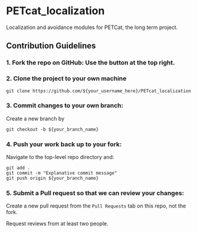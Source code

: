 # PETcat_localization
Localization and avoidance modules for PETCat, the long term project.

## Contribution Guidelines

### 1. Fork the repo on GitHub: Use the button at the top right.

### 2. Clone the project to your own machine

``` git clone https://github.com/${your_username_here}/PETcat_localization ```

### 3. Commit changes to your own branch: 

Create a new branch by

``` git checkout -b ${your_branch_name} ```

### 4. Push your work back up to your fork: 

Navigate to the top-level repo directory and:
``` 
git add .
git commit -m "Explanative commit message"
git push origin ${your_branch_name} 
```
    
### 5. Submit a Pull request so that we can review your changes:

Create a new pull request from the `Pull Requests` tab on this repo, not the fork.

Request reviews from at least two people. 
  
